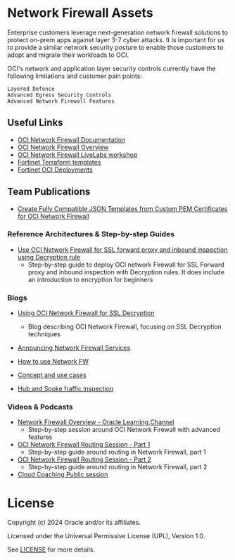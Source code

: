 # Network Firewall Assets
Enterprise customers leverage next-generation network firewall solutions to protect on-prem apps against layer 3-7 cyber attacks. It is important for us to provide a similar network security posture to enable those customers to adopt and migrate their workloads to OCI.

OCI's network and application layer security controls currently have the following limitations and customer pain points:

    Layered Defence
    Advanced Egress Security Controls
    Advanced Network Firewall Features




 
## Useful Links

- [OCI Network Firewall Documentation](https://docs.oracle.com/en-us/iaas/Content/network-firewall/home.htm)
- [OCI Network Firewall Overview](https://docs.oracle.com/en-us/iaas/Content/network-firewall/overview.htm)
- [OCI Network Firewall LiveLabs workshop](https://apexapps.oracle.com/pls/apex/dbpm/r/livelabs/view-workshop?wid=3499) 
- [Fortinet Terraform templates](https://github.com/fortinet/fortigate-terraform-deploy/tree/main/oci) 
- [Fortinet OCI Deployments](https://github.com/40net-cloud/fortinet-oci-solutions) 

## Team Publications

- [Create Fully Compatible JSON Templates from Custom PEM Certificates for OCI Network Firewall](https://docs.oracle.com/en/learn/setup-certificate-authentication-oci-network-fw/index.html)

### Reference Architectures & Step-by-step Guides


- [Use OCI Network Firewall for SSL forward proxy and inbound inspection using Decryption rule](https://docs.oracle.com/en/learn/oci-network-firewall/#introduction)
    -  Step-by-step guide to deploy OCI network Firewall for SSL Forward proxy and inbound inspection with Decryption rules. It does include an introduction to encryption for beginners
    

### Blogs
 
- [Using OCI Network Firewall for SSL Decryption](https://blogs.oracle.com/cloud-infrastructure/post/oci-network-firewall-ssl-decryption)
    -  Blog describing OCI Network Firewall, focusing on SSL Decryption techniques


- [Announcing Network Firewall Services](https://blogs.oracle.com/cloudsecurity/post/announcing-oracle-cloud-infrastructure-network-firewall)
- [How to use Network FW](https://blogs.oracle.com/cloudsecurity/post/defense-in-depth-layering-using-oci-network-firewall)
- [Concept and use cases](https://www.ateam-oracle.com/post/oci-network-firewall---concepts-and-deployment)
- [Hub and Spoke fraffic inspection](https://www.ateam-oracle.com/post/oci-network-firewall---hub-and-spoke-traffic-inspection)


### Videos & Podcasts
- [Network Firewall Overview - Oracle Learning Channel](https://www.youtube.com/watch?v=AlwQQQOl5qw)
    -  Step-by-step session around OCI Network Firewall with advanced features
- [OCI Network Firewall Routing Session - Part 1 ](https://www.youtube.com/watch?v=aX3hl-91zRc)
    -  Step-by-step guide around routing in Network Firewall, part 1
- [OCI Network Firewall Routing Session - Part 2 ](https://www.youtube.com/watch?v=zZYZehAnVXw&t=0s)
    -  Step-by-step guide around routing in Network Firewall, part 2
- [Cloud Coaching Public session](https://www.youtube.com/watch?v=AlwQQQOl5qw)




# License

Copyright (c) 2024 Oracle and/or its affiliates.

Licensed under the Universal Permissive License (UPL), Version 1.0.

See [LICENSE](https://github.com/oracle-devrel/technology-engineering/blob/main/LICENSE) for more details.
